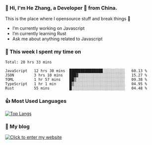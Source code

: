 ### 👋 Hi, I'm He Zhang, a Developer 🚀 from China.

This is the place where I opensource stuff and break things :rofl:

- I’m currently working on Javascript
- I’m currently learning Rust
- Ask me about anything related to Javascript

### 💪 This week I spent my time on 
<!--START_SECTION:waka-->
```text
Total: 20 hrs 33 mins

JavaScript   12 hrs 30 mins  ███████████████░░░░░░░░░░   60.13 % 
JSON         3 hrs 10 mins   ███▓░░░░░░░░░░░░░░░░░░░░░   15.27 % 
TOML         1 hr 57 mins    ██▒░░░░░░░░░░░░░░░░░░░░░░   09.38 % 
TypeScript   1 hr 1 min      █▒░░░░░░░░░░░░░░░░░░░░░░░   04.95 % 
Rust         55 mins         █░░░░░░░░░░░░░░░░░░░░░░░░   04.48 % 
```
<!--END_SECTION:waka-->

### 👍 Most Used Languages
[![Top Langs](https://github-readme-stats.vercel.app/api/top-langs/?username=zhanghecool&layout=compact)](https://zhanghe.cool)

### 🌈 My blog 
[![Click to enter my website](https://cdn.jsdelivr.net/gh/zhanghecool/assets/images/gif/zhanghecools.gif)](https://zhanghe.cool)
